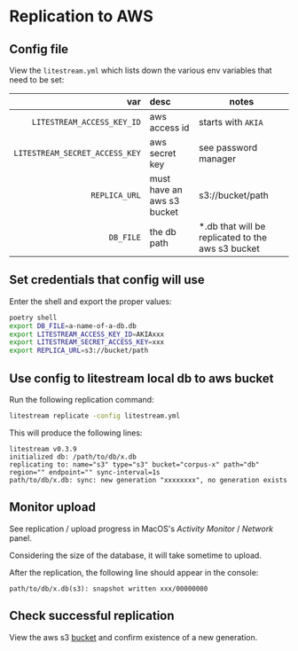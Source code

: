 # Replication to AWS

## Config file

View the `litestream.yml` which lists down the various env variables that need to be set:

var | desc | notes
--:|:--|--
`LITESTREAM_ACCESS_KEY_ID` | aws access id | starts with `AKIA`
`LITESTREAM_SECRET_ACCESS_KEY` | aws secret key | see password manager
`REPLICA_URL` | must have an aws s3 bucket | s3://bucket/path
`DB_FILE` | the db path | *.db that will be replicated to the aws s3 bucket

## Set credentials that config will use

Enter the shell and export the proper values:

```sh
poetry shell
export DB_FILE=a-name-of-a-db.db
export LITESTREAM_ACCESS_KEY_ID=AKIAxxx
export LITESTREAM_SECRET_ACCESS_KEY=xxx
export REPLICA_URL=s3://bucket/path
```

## Use config to litestream local db to aws bucket

Run the following replication command:

```sh
litestream replicate -config litestream.yml
```

This will produce the following lines:

```console
litestream v0.3.9
initialized db: /path/to/db/x.db
replicating to: name="s3" type="s3" bucket="corpus-x" path="db" region="" endpoint="" sync-interval=1s
path/to/db/x.db: sync: new generation "xxxxxxxx", no generation exists
```

## Monitor upload

See replication / upload progress in MacOS's *Activity Monitor* / *Network* panel.

Considering the size of the database, it will take sometime to upload.

After the replication, the following line should appear in the console:

```console
path/to/db/x.db(s3): snapshot written xxx/00000000
```

## Check successful replication

View the aws s3 [bucket](https://s3.console.aws.amazon.com/s3/buckets/) and confirm existence of a new generation.
